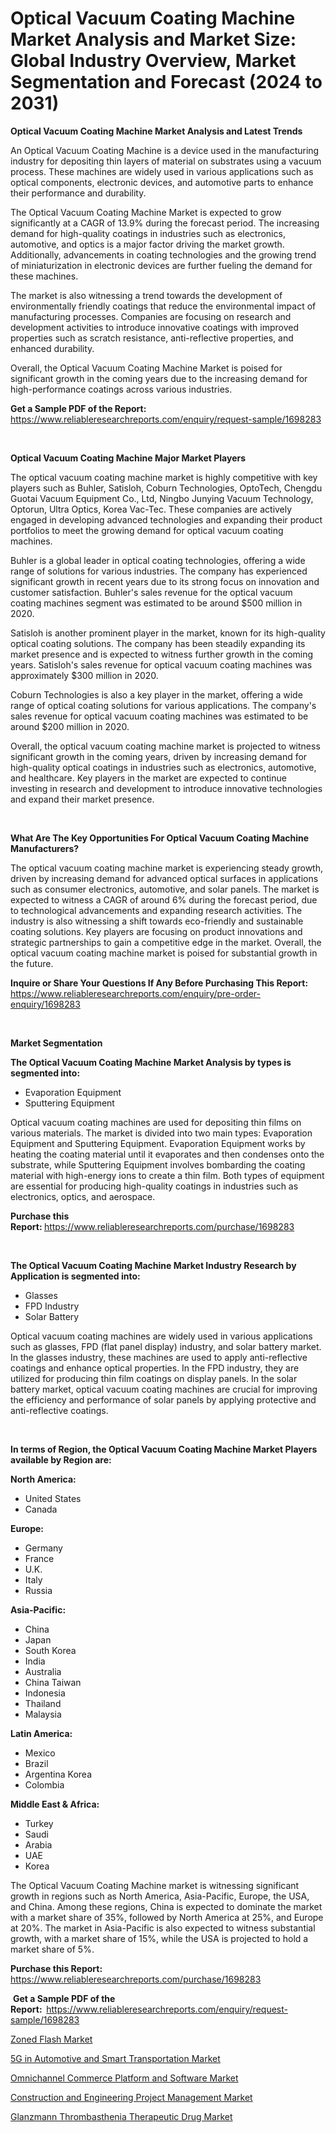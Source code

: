 <p><h1>Optical Vacuum Coating Machine Market Analysis and Market Size: Global Industry Overview, Market Segmentation and Forecast (2024 to 2031)</h1></p><p><strong>Optical Vacuum Coating Machine Market Analysis and Latest Trends</strong></p>
<p><p>An Optical Vacuum Coating Machine is a device used in the manufacturing industry for depositing thin layers of material on substrates using a vacuum process. These machines are widely used in various applications such as optical components, electronic devices, and automotive parts to enhance their performance and durability.</p><p>The Optical Vacuum Coating Machine Market is expected to grow significantly at a CAGR of 13.9% during the forecast period. The increasing demand for high-quality coatings in industries such as electronics, automotive, and optics is a major factor driving the market growth. Additionally, advancements in coating technologies and the growing trend of miniaturization in electronic devices are further fueling the demand for these machines.</p><p>The market is also witnessing a trend towards the development of environmentally friendly coatings that reduce the environmental impact of manufacturing processes. Companies are focusing on research and development activities to introduce innovative coatings with improved properties such as scratch resistance, anti-reflective properties, and enhanced durability.</p><p>Overall, the Optical Vacuum Coating Machine Market is poised for significant growth in the coming years due to the increasing demand for high-performance coatings across various industries.</p></p>
<p><strong>Get a Sample PDF of the Report:&nbsp;</strong> <a href="https://www.reliableresearchreports.com/enquiry/request-sample/1698283">https://www.reliableresearchreports.com/enquiry/request-sample/1698283</a></p>
<p>&nbsp;</p>
<p><strong>Optical Vacuum Coating Machine Major Market Players</strong></p>
<p><p>The optical vacuum coating machine market is highly competitive with key players such as Buhler, Satisloh, Coburn Technologies, OptoTech, Chengdu Guotai Vacuum Equipment Co., Ltd, Ningbo Junying Vacuum Technology, Optorun, Ultra Optics, Korea Vac-Tec. These companies are actively engaged in developing advanced technologies and expanding their product portfolios to meet the growing demand for optical vacuum coating machines.</p><p>Buhler is a global leader in optical coating technologies, offering a wide range of solutions for various industries. The company has experienced significant growth in recent years due to its strong focus on innovation and customer satisfaction. Buhler's sales revenue for the optical vacuum coating machines segment was estimated to be around $500 million in 2020.</p><p>Satisloh is another prominent player in the market, known for its high-quality optical coating solutions. The company has been steadily expanding its market presence and is expected to witness further growth in the coming years. Satisloh's sales revenue for optical vacuum coating machines was approximately $300 million in 2020.</p><p>Coburn Technologies is also a key player in the market, offering a wide range of optical coating solutions for various applications. The company's sales revenue for optical vacuum coating machines was estimated to be around $200 million in 2020.</p><p>Overall, the optical vacuum coating machine market is projected to witness significant growth in the coming years, driven by increasing demand for high-quality optical coatings in industries such as electronics, automotive, and healthcare. Key players in the market are expected to continue investing in research and development to introduce innovative technologies and expand their market presence.</p></p>
<p>&nbsp;</p>
<p><strong>What Are The Key Opportunities For Optical Vacuum Coating Machine Manufacturers?</strong></p>
<p><p>The optical vacuum coating machine market is experiencing steady growth, driven by increasing demand for advanced optical surfaces in applications such as consumer electronics, automotive, and solar panels. The market is expected to witness a CAGR of around 6% during the forecast period, due to technological advancements and expanding research activities. The industry is also witnessing a shift towards eco-friendly and sustainable coating solutions. Key players are focusing on product innovations and strategic partnerships to gain a competitive edge in the market. Overall, the optical vacuum coating machine market is poised for substantial growth in the future.</p></p>
<p><strong>Inquire or Share Your Questions If Any Before Purchasing This Report:</strong> <a href="https://www.reliableresearchreports.com/enquiry/pre-order-enquiry/1698283">https://www.reliableresearchreports.com/enquiry/pre-order-enquiry/1698283</a></p>
<p>&nbsp;</p>
<p><strong>Market Segmentation</strong></p>
<p><strong>The Optical Vacuum Coating Machine Market Analysis by types is segmented into:</strong></p>
<p><ul><li>Evaporation Equipment</li><li>Sputtering Equipment</li></ul></p>
<p><p>Optical vacuum coating machines are used for depositing thin films on various materials. The market is divided into two main types: Evaporation Equipment and Sputtering Equipment. Evaporation Equipment works by heating the coating material until it evaporates and then condenses onto the substrate, while Sputtering Equipment involves bombarding the coating material with high-energy ions to create a thin film. Both types of equipment are essential for producing high-quality coatings in industries such as electronics, optics, and aerospace.</p></p>
<p><strong>Purchase this Report:&nbsp;</strong><a href="https://www.reliableresearchreports.com/purchase/1698283">https://www.reliableresearchreports.com/purchase/1698283</a></p>
<p>&nbsp;</p>
<p><strong>The Optical Vacuum Coating Machine Market Industry Research by Application is segmented into:</strong></p>
<p><ul><li>Glasses</li><li>FPD Industry</li><li>Solar Battery</li></ul></p>
<p><p>Optical vacuum coating machines are widely used in various applications such as glasses, FPD (flat panel display) industry, and solar battery market. In the glasses industry, these machines are used to apply anti-reflective coatings and enhance optical properties. In the FPD industry, they are utilized for producing thin film coatings on display panels. In the solar battery market, optical vacuum coating machines are crucial for improving the efficiency and performance of solar panels by applying protective and anti-reflective coatings.</p></p>
<p>&nbsp;</p>
<p><strong>In terms of Region, the Optical Vacuum Coating Machine Market Players available by Region are:</strong></p>
<p>
    <p> <strong> North America: </strong>
        <ul>
            <li>United States</li>
            <li>Canada</li>
        </ul>
        </p> 
    <p> <strong> Europe: </strong>
        <ul>
            <li>Germany</li>
            <li>France</li>
            <li>U.K.</li>
            <li>Italy</li>
            <li>Russia</li>
        </ul>
        </p> 
    <p> <strong> Asia-Pacific: </strong>
        <ul>
            <li>China</li>
            <li>Japan</li>
            <li>South Korea</li>
            <li>India</li>
            <li>Australia</li>
            <li>China Taiwan</li>
            <li>Indonesia</li>
            <li>Thailand</li>
            <li>Malaysia</li>
        </ul>
        </p> 
    <p> <strong> Latin America: </strong>
        <ul>
            <li>Mexico</li>
            <li>Brazil</li>
            <li>Argentina Korea</li>
            <li>Colombia</li>
        </ul>
        </p> 
    <p> <strong> Middle East & Africa: </strong>
        <ul>
            <li>Turkey</li>
            <li>Saudi</li>
            <li>Arabia</li>
            <li>UAE</li>
            <li>Korea</li>
        </ul>
    </p>
    </p>
<p><p>The Optical Vacuum Coating Machine market is witnessing significant growth in regions such as North America, Asia-Pacific, Europe, the USA, and China. Among these regions, China is expected to dominate the market with a market share of 35%, followed by North America at 25%, and Europe at 20%. The market in Asia-Pacific is also expected to witness substantial growth, with a market share of 15%, while the USA is projected to hold a market share of 5%.</p></p>
<p><strong>Purchase this Report: </strong><a href="https://www.reliableresearchreports.com/purchase/1698283">https://www.reliableresearchreports.com/purchase/1698283</a></p>
<p>&nbsp;<strong>Get a Sample PDF of the Report:&nbsp;&nbsp;</strong><a href="https://www.reliableresearchreports.com/enquiry/request-sample/1698283">https://www.reliableresearchreports.com/enquiry/request-sample/1698283</a></p>
<p><strong></strong></p>
<p><p><a href="https://medium.com/@toneygrimes2023/zoned-flash-market-furnishes-information-on-market-share-market-trends-and-market-growth-b3c990adc2ae">Zoned Flash Market</a></p><p><a href="https://medium.com/@toneygrimes2023/5g-in-automotive-and-smart-transportation-market-insight-market-trends-growth-forecasted-from-310fccbb3bae">5G in Automotive and Smart Transportation Market</a></p><p><a href="https://medium.com/@toneygrimes2023/omnichannel-commerce-platform-and-software-market-analysis-and-sze-forecasted-for-period-from-2024-01c3cf624036">Omnichannel Commerce Platform and Software Market</a></p><p><a href="https://medium.com/@toneygrimes2023/construction-and-engineering-project-management-market-size-and-market-trends-complete-industry-8905e8cb9f91">Construction and Engineering Project Management Market</a></p><p><a href="https://medium.com/@toneygrimes2023/glanzmann-thrombasthenia-therapeutic-drug-nbsp-market-focuses-on-market-share-size-and-projected-a8a5a9876251">Glanzmann Thrombasthenia Therapeutic Drug Market</a></p></p>